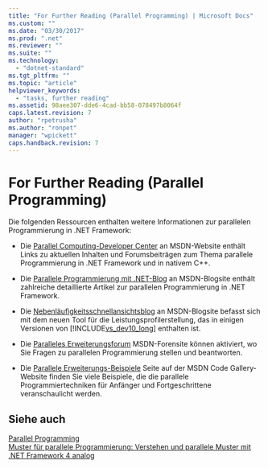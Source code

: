 ```yaml
---
title: "For Further Reading (Parallel Programming) | Microsoft Docs"
ms.custom: ""
ms.date: "03/30/2017"
ms.prod: ".net"
ms.reviewer: ""
ms.suite: ""
ms.technology: 
  - "dotnet-standard"
ms.tgt_pltfrm: ""
ms.topic: "article"
helpviewer_keywords: 
  - "tasks, further reading"
ms.assetid: 98aee307-dde6-4cad-bb58-078497b8064f
caps.latest.revision: 7
author: "rpetrusha"
ms.author: "ronpet"
manager: "wpickett"
caps.handback.revision: 7
---
```

# For Further Reading (Parallel Programming)
Die folgenden Ressourcen enthalten weitere Informationen zur parallelen Programmierung in .NET Framework:  
  
-   Die [Parallel Computing\-Developer Center](http://go.microsoft.com/fwlink/?LinkID=160570) an MSDN\-Website enthält Links zu aktuellen Inhalten und Forumsbeiträgen zum Thema parallele Programmierung in .NET Framework und in nativem C\+\+.  
  
-   Die [Parallele Programmierung mit .NET\-Blog](http://go.microsoft.com/fwlink/?LinkID=169627) an MSDN\-Blogsite enthält zahlreiche detaillierte Artikel zur parallelen Programmierung in .NET Framework.  
  
-   Die [Nebenläufigkeitsschnellansichtsblog](http://go.microsoft.com/fwlink/?LinkID=169630) an MSDN\-Blogsite befasst sich mit dem neuen Tool für die Leistungsprofilerstellung, das in einigen Versionen von [!INCLUDE[vs_dev10_long](../../../includes/vs-dev10-long-md.md)] enthalten ist.  
  
-   Die [Paralleles Erweiterungsforum](http://go.microsoft.com/fwlink/?LinkID=169628) MSDN\-Forensite können aktiviert, wo Sie Fragen zu parallelen Programmierung stellen und beantworten.  
  
-   Die [Parallele Erweiterungs\-Beispiele](http://go.microsoft.com/fwlink/?LinkID=165717) Seite auf der MSDN Code Gallery\-Website finden Sie viele Beispiele, die die parallele Programmiertechniken für Anfänger und Fortgeschrittene veranschaulicht werden.  
  
## Siehe auch  
 [Parallel Programming](../../../docs/standard/parallel-programming/index.md)   
 [Muster für parallele Programmierung: Verstehen und parallele Muster mit .NET Framework 4 analog](http://go.microsoft.com/fwlink/?LinkID=185142)